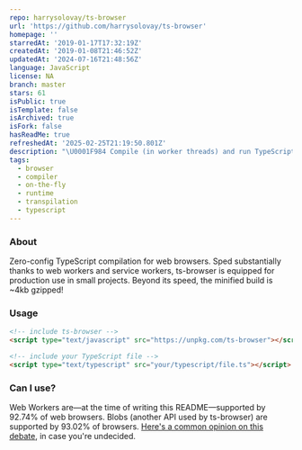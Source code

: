 ```yaml
---
repo: harrysolovay/ts-browser
url: 'https://github.com/harrysolovay/ts-browser'
homepage: ''
starredAt: '2019-01-17T17:32:19Z'
createdAt: '2019-01-08T21:46:52Z'
updatedAt: '2024-07-16T21:48:56Z'
language: JavaScript
license: NA
branch: master
stars: 61
isPublic: true
isTemplate: false
isArchived: true
isFork: false
hasReadMe: true
refreshedAt: '2025-02-25T21:19:50.801Z'
description: "\U0001F984 Compile (in worker threads) and run TypeScript in the browser via <script type='text/typescript'>"
tags:
  - browser
  - compiler
  - on-the-fly
  - runtime
  - transpilation
  - typescript
---
```


### About

Zero-config TypeScript compilation for web browsers. Sped substantially thanks to web workers and service workers, ts-browser is equipped for production use in small projects. Beyond its speed, the minified build is ~4kb gzipped!

### Usage

```html
<!-- include ts-browser -->
<script type="text/javascript" src="https://unpkg.com/ts-browser"></script>

<!-- include your TypeScript file -->
<script type="text/typescript" src="your/typescript/file.ts"></script>
```

### Can I use?

Web Workers are––at the time of writing this README––supported by 92.74% of web browsers. Blobs (another API used by ts-browser) are supported by 93.02% of browsers. [Here's a common opinion on this debate](https://web.archive.org/web/20190125051607/https://twitter.com/jamiebuilds/status/1022568918949408768), in case you're undecided.
